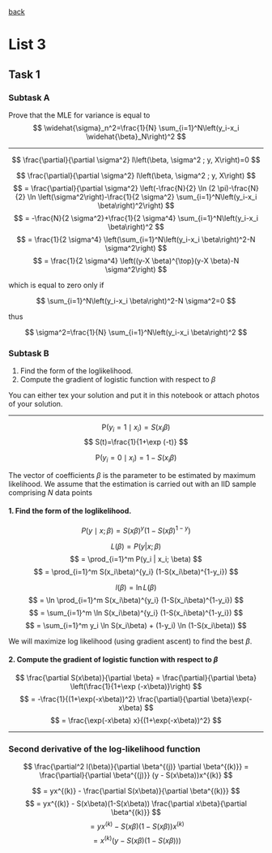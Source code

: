 [back](../)

# List 3
## Task 1
### Subtask A
Prove that the MLE for variance is equal to
$$
\widehat{\sigma}_n^2=\frac{1}{N} \sum_{i=1}^N\left(y_i-x_i \widehat{\beta}_N\right)^2
$$

___

$$ 
\frac{\partial}{\partial \sigma^2} l\left(\beta, \sigma^2 ; y, X\right)=0 
$$

$$ \frac{\partial}{\partial \sigma^2} l\left(\beta, \sigma^2 ; y, X\right) $$
$$ = \frac{\partial}{\partial \sigma^2} \left(-\frac{N}{2} \ln (2 \pi)-\frac{N}{2} \ln \left(\sigma^2\right)-\frac{1}{2 \sigma^2} \sum_{i=1}^N\left(y_i-x_i \beta\right)^2\right) $$
$$ = -\frac{N}{2 \sigma^2}+\frac{1}{2 \sigma^4} \sum_{i=1}^N\left(y_i-x_i \beta\right)^2 $$
$$ = \frac{1}{2 \sigma^4} \left(\sum_{i=1}^N\left(y_i-x_i \beta\right)^2-N \sigma^2\right) $$
$$ = \frac{1}{2 \sigma^4} \left((y-X \beta)^{\top}(y-X \beta)-N \sigma^2\right) $$

which is equal to zero only if  

$$
\sum_{i=1}^N\left(y_i-x_i \beta\right)^2-N \sigma^2=0
$$

thus

$$
\sigma^2=\frac{1}{N} \sum_{i=1}^N\left(y_i-x_i \beta\right)^2
$$

### Subtask B
1. Find the form of the loglikelihood.
2. Compute the gradient of logistic function with respect to $\beta$

You can either tex your solution and put it in this notebook or attach photos of your solution.

___

$$ \mathrm{P}\left(y_i=1 \mid x_i\right)=S\left(x_i \beta\right) $$
$$ S(t)=\frac{1}{1+\exp (-t)} $$

$$ \mathrm{P}\left(y_i=0 \mid x_i\right)=1-S\left(x_i \beta\right) $$

The vector of coefficients $\beta$ is the parameter to be estimated by maximum likelihood.
We assume that the estimation is carried out with an IID sample comprising $N$ data points

#### 1. Find the form of the loglikelihood.

$$ P(y \mid x; \beta) = S(x\beta)^y (1-S(x\beta)^{1-y}) $$

$$ L(\beta) = P(y | x;\beta) $$
$$ = \prod_{i=1}^m P(y_i | x_i; \beta) $$
$$ = \prod_{i=1}^m S(x_i\beta)^{y_i} (1-S(x_i\beta)^{1-y_i}) $$

$$ l(\beta) = \ln L(\beta) $$
$$ = \ln \prod_{i=1}^m S(x_i\beta)^{y_i} (1-S(x_i\beta)^{1-y_i}) $$
$$ = \sum_{i=1}^m \ln S(x_i\beta)^{y_i} (1-S(x_i\beta)^{1-y_i}) $$
$$ = \sum_{i=1}^m y_i \ln S(x_i\beta) + (1-y_i) \ln (1-S(x_i\beta)) $$

We will maximize log likelihood (using gradient ascent) to find the best $\beta$.

#### 2. Compute the gradient of logistic function with respect to $\beta$
$$ \frac{\partial S(x\beta)}{\partial \beta} = \frac{\partial}{\partial \beta} \left(\frac{1}{1+\exp (-x\beta)}\right) $$
$$ = -\frac{1}{(1+\exp(-x\beta))^2} \frac{\partial}{\partial \beta}\exp(-x\beta) $$
$$ = \frac{\exp(-x\beta) x}{(1+\exp(-x\beta))^2} $$
___
### Second derivative of the log-likelihood function

$$ \frac{\partial^2 l(\beta)}{\partial \beta^{(j)} \partial \beta^{(k)}} = \frac{\partial}{\partial \beta^{(j)}} (y - S(x\beta))x^{(k)} $$

$$ = yx^{(k)} - \frac{\partial S(x\beta)}{\partial \beta^{(k)}} $$
$$ = yx^{(k)} - S(x\beta)(1-S(x\beta)) \frac{\partial x\beta}{\partial \beta^{(k)}} $$
$$ = yx^{(k)} - S(x\beta)(1-S(x\beta)) x^{(k)} $$
$$ = x^{(k)}(y - S(x\beta) (1-S(x\beta))) $$